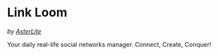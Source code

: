 # Link Loom
*by [AsterLite](https://github.com/asterism3/asterism3.github.io)*

Your daily real-life social networks manager. Connect, Create, Conquer!
